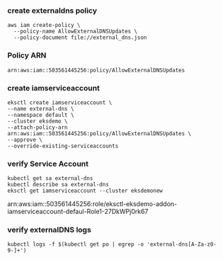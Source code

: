 ### create externaldns policy
    aws iam create-policy \
      --policy-name AllowExternalDNSUpdates \
      --policy-document file://external_dns.json

### Policy ARN
    arn:aws:iam::503561445256:policy/AllowExternalDNSUpdates

### create iamserviceaccount
    eksctl create iamserviceaccount \
    --name external-dns \
    --namespace default \
    --cluster eksdemo \
    --attach-policy-arn arn:aws:iam::503561445256:policy/AllowExternalDNSUpdates \
    --approve \
    --override-existing-serviceaccounts

### verify Service Account
    kubectl get sa external-dns
    kubectl describe sa external-dns
    eksctl get iamserviceaccount --cluster eksdemonew

arn:aws:iam::503561445256:role/eksctl-eksdemo-addon-iamserviceaccount-defaul-Role1-27DkWPj0rk67

### verify externalDNS logs
    kubectl logs -f $(kubectl get po | egrep -o 'external-dns[A-Za-z0-9-]+')

    
    